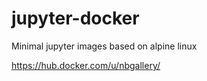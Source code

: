 # jupyter-docker

Minimal jupyter images based on alpine linux

https://hub.docker.com/u/nbgallery/

